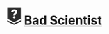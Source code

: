# [![](../../../../assets/24q3/tier/0.svg)](https://solved.ac/contribute/5372) [Bad Scientist](https://www.acmicpc.net/problem/5372)
